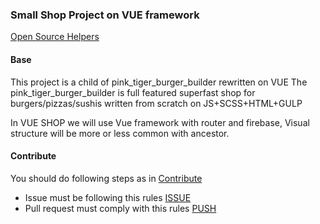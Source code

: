 ### Small Shop Project on VUE framework
[Open Source Helpers](https://www.codetriage.com/igavelyuk/vue-shop/badges/users.svg)
#### Base
This project is a child of pink_tiger_burger_builder rewritten on VUE
The pink_tiger_burger_builder is full featured superfast shop for burgers/pizzas/sushis written from scratch on JS+SCSS+HTML+GULP

In VUE SHOP we will use Vue framework with router and firebase, Visual structure will be more or less common with ancestor.

#### Contribute
You should do following steps as in [Contribute](https://github.com/igavelyuk/vue-shop/blob/master/CONTRIB.md)
* Issue must be following this rules [ISSUE](https://github.com/igavelyuk/vue-shop/blob/master/ISSUE.md)
* Pull request must comply with this rules [PUSH](https://github.com/igavelyuk/vue-shop/blob/master/PUSH.md)
